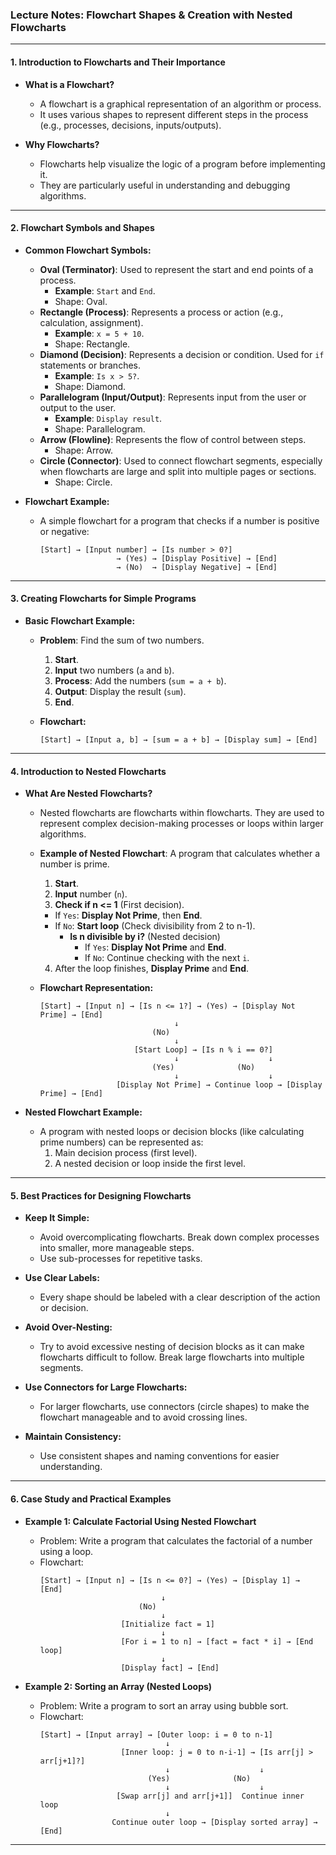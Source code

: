 ### **Lecture Notes:** Flowchart Shapes & Creation with Nested Flowcharts

---

#### **1. Introduction to Flowcharts and Their Importance**

- **What is a Flowchart?**
  - A flowchart is a graphical representation of an algorithm or process.
  - It uses various shapes to represent different steps in the process (e.g., processes, decisions, inputs/outputs).
  
- **Why Flowcharts?**
  - Flowcharts help visualize the logic of a program before implementing it.
  - They are particularly useful in understanding and debugging algorithms.

---

#### **2. Flowchart Symbols and Shapes**

- **Common Flowchart Symbols:**
  - **Oval (Terminator)**: Used to represent the start and end points of a process.
    - **Example**: `Start` and `End`.
    - Shape: Oval.
  - **Rectangle (Process)**: Represents a process or action (e.g., calculation, assignment).
    - **Example**: `x = 5 + 10`.
    - Shape: Rectangle.
  - **Diamond (Decision)**: Represents a decision or condition. Used for `if` statements or branches.
    - **Example**: `Is x > 5?`.
    - Shape: Diamond.
  - **Parallelogram (Input/Output)**: Represents input from the user or output to the user.
    - **Example**: `Display result`.
    - Shape: Parallelogram.
  - **Arrow (Flowline)**: Represents the flow of control between steps.
    - Shape: Arrow.
  - **Circle (Connector)**: Used to connect flowchart segments, especially when flowcharts are large and split into multiple pages or sections.
    - Shape: Circle.

- **Flowchart Example:**
  - A simple flowchart for a program that checks if a number is positive or negative:
    ```
    [Start] → [Input number] → [Is number > 0?]
                     → (Yes) → [Display Positive] → [End]
                     → (No)  → [Display Negative] → [End]
    ```

---

#### **3. Creating Flowcharts for Simple Programs**

- **Basic Flowchart Example:**
  - **Problem**: Find the sum of two numbers.
    1. **Start**.
    2. **Input** two numbers (`a` and `b`).
    3. **Process**: Add the numbers (`sum = a + b`).
    4. **Output**: Display the result (`sum`).
    5. **End**.

  - **Flowchart:**
    ```
    [Start] → [Input a, b] → [sum = a + b] → [Display sum] → [End]
    ```

---

#### **4. Introduction to Nested Flowcharts**

- **What Are Nested Flowcharts?**
  - Nested flowcharts are flowcharts within flowcharts. They are used to represent complex decision-making processes or loops within larger algorithms.
  - **Example of Nested Flowchart**: A program that calculates whether a number is prime.
    1. **Start**.
    2. **Input** number (`n`).
    3. **Check if n <= 1** (First decision).
      - If `Yes`: **Display Not Prime**, then **End**.
      - If `No`: **Start loop** (Check divisibility from 2 to n-1).
        - **Is n divisible by i?** (Nested decision)
          - If `Yes`: **Display Not Prime** and **End**.
          - If `No`: Continue checking with the next `i`.
    4. After the loop finishes, **Display Prime** and **End**.

  - **Flowchart Representation:**
    ```
    [Start] → [Input n] → [Is n <= 1?] → (Yes) → [Display Not Prime] → [End]
                                  ↓
                             (No)
                                  ↓
                         [Start Loop] → [Is n % i == 0?]
                                  ↓                    ↓
                             (Yes)              (No)
                                  ↓                    ↓
                     [Display Not Prime] → Continue loop → [Display Prime] → [End]
    ```

- **Nested Flowchart Example:**
  - A program with nested loops or decision blocks (like calculating prime numbers) can be represented as:
    1. Main decision process (first level).
    2. A nested decision or loop inside the first level.
  
---

#### **5. Best Practices for Designing Flowcharts**

- **Keep It Simple:**
  - Avoid overcomplicating flowcharts. Break down complex processes into smaller, more manageable steps.
  - Use sub-processes for repetitive tasks.

- **Use Clear Labels:**
  - Every shape should be labeled with a clear description of the action or decision.

- **Avoid Over-Nesting:**
  - Try to avoid excessive nesting of decision blocks as it can make flowcharts difficult to follow. Break large flowcharts into multiple segments.

- **Use Connectors for Large Flowcharts:**
  - For larger flowcharts, use connectors (circle shapes) to make the flowchart manageable and to avoid crossing lines.

- **Maintain Consistency:**
  - Use consistent shapes and naming conventions for easier understanding.

---

#### **6. Case Study and Practical Examples**

- **Example 1: Calculate Factorial Using Nested Flowchart**
  - Problem: Write a program that calculates the factorial of a number using a loop.
  - Flowchart:
    ```
    [Start] → [Input n] → [Is n <= 0?] → (Yes) → [Display 1] → [End]
                               ↓
                          (No)
                               ↓
                      [Initialize fact = 1]
                               ↓
                      [For i = 1 to n] → [fact = fact * i] → [End loop]
                               ↓
                      [Display fact] → [End]
    ```

- **Example 2: Sorting an Array (Nested Loops)**
  - Problem: Write a program to sort an array using bubble sort.
  - Flowchart:
    ```
    [Start] → [Input array] → [Outer loop: i = 0 to n-1]
                                ↓
                      [Inner loop: j = 0 to n-i-1] → [Is arr[j] > arr[j+1]?]
                                ↓                    ↓
                            (Yes)              (No)
                                ↓                    ↓
                     [Swap arr[j] and arr[j+1]]  Continue inner loop
                                ↓
                    Continue outer loop → [Display sorted array] → [End]
    ```

---
